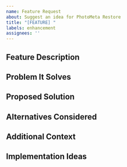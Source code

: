 ```yaml
---
name: Feature Request
about: Suggest an idea for PhotoMeta Restore
title: "[FEATURE] "
labels: enhancement
assignees: ''
---
```


## Feature Description
<!-- A clear and concise description of the feature you'd like to see implemented -->

## Problem It Solves
<!-- Describe the problem or limitation you're facing that this feature would address -->

## Proposed Solution
<!-- Describe how you envision this feature working -->

## Alternatives Considered
<!-- Describe any alternative solutions or features you've considered -->

## Additional Context
<!-- Add any other context, screenshots, or examples about the feature request here -->

## Implementation Ideas
<!-- If you have ideas on how to implement this feature, please share them here --> 